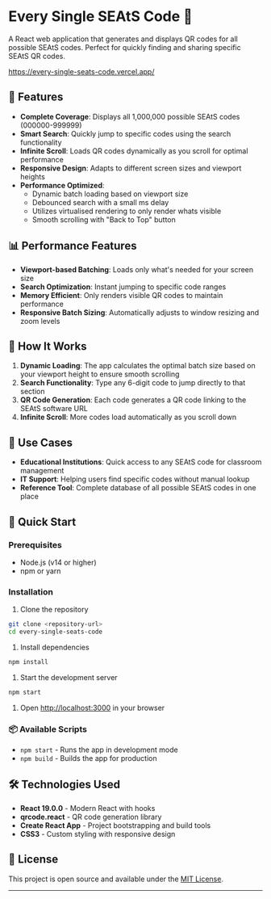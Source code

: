 # Every Single SEAtS Code 🚀

A React web application that generates and displays QR codes for all possible SEAtS codes. Perfect for quickly finding and sharing specific SEAtS QR codes. 

https://every-single-seats-code.vercel.app/

## 🌟 Features

- **Complete Coverage**: Displays all 1,000,000 possible SEAtS codes (000000-999999)
- **Smart Search**: Quickly jump to specific codes using the search functionality
- **Infinite Scroll**: Loads QR codes dynamically as you scroll for optimal performance
- **Responsive Design**: Adapts to different screen sizes and viewport heights
- **Performance Optimized**:
  - Dynamic batch loading based on viewport size
  - Debounced search with a small ms delay
  - Utilizes virtualised rendering to only render whats visible
  - Smooth scrolling with "Back to Top" button

## 📊 Performance Features

- **Viewport-based Batching**: Loads only what's needed for your screen size
- **Search Optimization**: Instant jumping to specific code ranges
- **Memory Efficient**: Only renders visible QR codes to maintain performance
- **Responsive Batch Sizing**: Automatically adjusts to window resizing and zoom levels

## 📱 How It Works

1. **Dynamic Loading**: The app calculates the optimal batch size based on your viewport height to ensure smooth scrolling
2. **Search Functionality**: Type any 6-digit code to jump directly to that section
3. **QR Code Generation**: Each code generates a QR code linking to the SEAtS software URL
4. **Infinite Scroll**: More codes load automatically as you scroll down

## 🎯 Use Cases

- **Educational Institutions**: Quick access to any SEAtS code for classroom management
- **IT Support**: Helping users find specific codes without manual lookup
- **Reference Tool**: Complete database of all possible SEAtS codes in one place

## 🚀 Quick Start

### Prerequisites

- Node.js (v14 or higher)
- npm or yarn

### Installation

1. Clone the repository

```bash
git clone <repository-url>
cd every-single-seats-code
```

1. Install dependencies

```bash
npm install
```

1. Start the development server

```bash
npm start
```

1. Open [http://localhost:3000](http://localhost:3000) in your browser

### 📦 Available Scripts

- `npm start` - Runs the app in development mode
- `npm build` - Builds the app for production

## 🛠️ Technologies Used

- **React 19.0.0** - Modern React with hooks
- **qrcode.react** - QR code generation library
- **Create React App** - Project bootstrapping and build tools
- **CSS3** - Custom styling with responsive design

## 📄 License

This project is open source and available under the [MIT License](LICENSE).

---